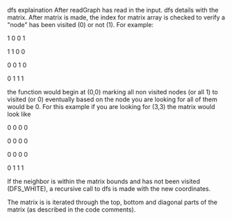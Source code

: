 dfs explaination 
After readGraph has read in the input. dfs details with the matrix. 
After matrix is made, the index for matrix array is checked to verify a "node" has been visited (0) or not (1). 
For example:

1 0 0 1

1 1 0 0

0 0 1 0

0 1 1 1

the function would begin at (0,0) marking all non visited nodes (or all 1) to visited (or 0)
eventually based on the node you are looking for all of them would be 0. For this example if you are looking for 
(3,3) the matrix would look like 

0 0 0 0

0 0 0 0

0 0 0 0

0 1 1 1

If the neighbor is within the matrix bounds and has not been visited (DFS_WHITE), a recursive call to dfs is made with the new coordinates.

The matrix is is iterated through the top, bottom and diagonal parts of the matrix (as described in the code comments).
